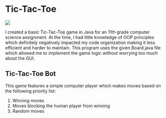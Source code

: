 <h1>Tic-Tac-Toe</h1> 
<a href="https://skillicons.dev"> <img src="https://skillicons.dev/icons?i=java" /> </a>

<p> I created a basic Tic-Tac-Toe game in Java for an 11th grade computer science assignment. At the time, I had little knowledge of OOP principles which definitely negatively impacted my code organization making it less efficient and harder to maintain. This program uses the given Board.java file which allowed me to implement the game logic without worrying too much about the GUI. </p>

<h2> Tic-Tac-Toe Bot</h2>
<p> This game features a simple computer player which makes moves based on the following priority list:</p> 
<ol>
  <li> Winning moves </li>
  <li> Moves blocking the human player from winning </li>
  <li> Random moves </li>
</ol>
